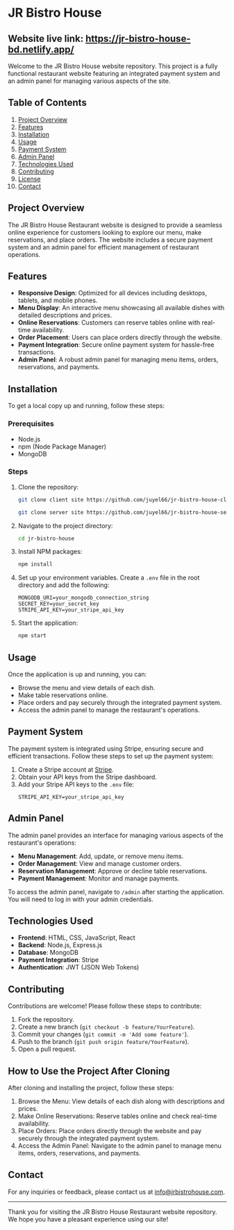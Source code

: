 # JR Bistro House
## Website live link: https://jr-bistro-house-bd.netlify.app/

Welcome to the JR Bistro House website repository. This project is a fully functional restaurant website featuring an integrated payment system and an admin panel for managing various aspects of the site.

## Table of Contents
1. [Project Overview](#project-overview)
2. [Features](#features)
3. [Installation](#installation)
4. [Usage](#usage)
5. [Payment System](#payment-system)
6. [Admin Panel](#admin-panel)
7. [Technologies Used](#technologies-used)
8. [Contributing](#contributing)
9. [License](#license)
10. [Contact](#contact)

## Project Overview
The JR Bistro House Restaurant website is designed to provide a seamless online experience for customers looking to explore our menu, make reservations, and place orders. The website includes a secure payment system and an admin panel for efficient management of restaurant operations.

## Features
- **Responsive Design**: Optimized for all devices including desktops, tablets, and mobile phones.
- **Menu Display**: An interactive menu showcasing all available dishes with detailed descriptions and prices.
- **Online Reservations**: Customers can reserve tables online with real-time availability.
- **Order Placement**: Users can place orders directly through the website.
- **Payment Integration**: Secure online payment system for hassle-free transactions.
- **Admin Panel**: A robust admin panel for managing menu items, orders, reservations, and payments.

## Installation
To get a local copy up and running, follow these steps:

### Prerequisites
- Node.js
- npm (Node Package Manager)
- MongoDB

### Steps
1. Clone the repository:
    ```sh
    git clone client site https://github.com/juyel66/jr-bistro-house-client
    ```
    ```sh
    git clone server site https://github.com/juyel66/jr-bistro-house-server
    ```
2. Navigate to the project directory:
    ```sh
    cd jr-bistro-house
    ```
3. Install NPM packages:
    ```sh
    npm install
    ```
4. Set up your environment variables. Create a `.env` file in the root directory and add the following:
    ```env
    MONGODB_URI=your_mongodb_connection_string
    SECRET_KEY=your_secret_key
    STRIPE_API_KEY=your_stripe_api_key
    ```
5. Start the application:
    ```sh
    npm start
    ```

## Usage
Once the application is up and running, you can:

- Browse the menu and view details of each dish.
- Make table reservations online.
- Place orders and pay securely through the integrated payment system.
- Access the admin panel to manage the restaurant's operations.

## Payment System
The payment system is integrated using Stripe, ensuring secure and efficient transactions. Follow these steps to set up the payment system:

1. Create a Stripe account at [Stripe](https://stripe.com).
2. Obtain your API keys from the Stripe dashboard.
3. Add your Stripe API keys to the `.env` file:
    ```env
    STRIPE_API_KEY=your_stripe_api_key
    ```

## Admin Panel
The admin panel provides an interface for managing various aspects of the restaurant's operations:

- **Menu Management**: Add, update, or remove menu items.
- **Order Management**: View and manage customer orders.
- **Reservation Management**: Approve or decline table reservations.
- **Payment Management**: Monitor and manage payments.

To access the admin panel, navigate to `/admin` after starting the application. You will need to log in with your admin credentials.

## Technologies Used
- **Frontend**: HTML, CSS, JavaScript, React
- **Backend**: Node.js, Express.js
- **Database**: MongoDB
- **Payment Integration**: Stripe
- **Authentication**: JWT (JSON Web Tokens)

## Contributing
Contributions are welcome! Please follow these steps to contribute:

1. Fork the repository.
2. Create a new branch (`git checkout -b feature/YourFeature`).
3. Commit your changes (`git commit -m 'Add some feature'`).
4. Push to the branch (`git push origin feature/YourFeature`).
5. Open a pull request.
   

## How to Use the Project After Cloning

After cloning and installing the project, follow these steps:

1. Browse the Menu: View details of each dish along with descriptions and prices.
2. Make Online Reservations: Reserve tables online and check real-time availability.
3. Place Orders: Place orders directly through the website and pay securely through the integrated payment system.
4. Access the Admin Panel: Navigate to the admin panel to manage menu items, orders, reservations, and payments.
## Contact
For any inquiries or feedback, please contact us at info@jrbistrohouse.com.

---

Thank you for visiting the JR Bistro House Restaurant website repository. We hope you have a pleasant experience using our site!

